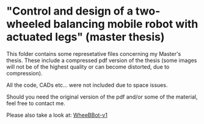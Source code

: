 # "Control and design of a two-wheeled balancing mobile robot with actuated legs" (master thesis)

This folder contains some represetative files concerning my Master's thesis.
These include a compressed pdf version of the thesis (some images will not be of the highest quality or can become distorted, due to compression).

All the code, CADs etc... were not included due to space issues.

Should you need the original version of the pdf and/or some of the material, feel free to contact me.

Please also take a look at:
[WheeBBot-v1](https://github.com/AndPatr/WheeBBot-v1)

